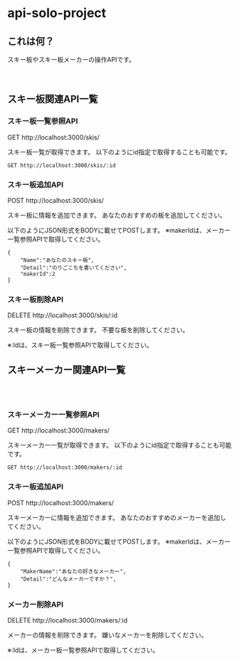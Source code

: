 # api-solo-project

## これは何？

スキー板やスキー板メーカーの操作APIです。  
<br>
<br>




## スキー板関連API一覧

### スキー板一覧参照API
GET http://localhost:3000/skis/

スキー板一覧が取得できます。
以下のようにid指定で取得することも可能です。
```
GET http://localhost:3000/skis/:id
```

### スキー板追加API

POST http://localhost:3000/skis/

スキー板に情報を追加できます。
あなたのおすすめの板を追加してください。

以下のようにJSON形式をBODYに載せてPOSTします。
※makerIdは、メーカー一覧参照APIで取得してください。

```
{
    "Name":"あなたのスキー板",
    "Detail":"のりごこちを書いてください",
    "makerId":2
}
```

### スキー板削除API

DELETE http://localhost:3000/skis/:id

スキー板の情報を削除できます。
不要な板を削除してください。

※:Idは、スキー板一覧参照APIで取得してください。


## スキーメーカー関連API一覧

<br>
<br>

### スキーメーカー一覧参照API
GET http://localhost:3000/makers/

スキーメーカー一覧が取得できます。
以下のようにid指定で取得することも可能です。
```
GET http://localhost:3000/makers/:id
```

### スキー板追加API

POST http://localhost:3000/makers/

スキーメーカーに情報を追加できます。
あなたのおすすめのメーカーを追加してください。

以下のようにJSON形式をBODYに載せてPOSTします。
※makerIdは、メーカー一覧参照APIで取得してください。

```
{
    "MakerName":"あなたの好きなメーカー",
    "Detail":"どんなメーカーですか？",
}
```

### メーカー削除API

DELETE http://localhost:3000/makers/:id

メーカーの情報を削除できます。
嫌いなメーカーを削除してください。

※:Idは、メーカー板一覧参照APIで取得してください。

